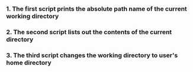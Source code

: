 ### 1. The first script prints the absolute path name of the current working directory
### 2. The second script lists out the contents of the current directory
### 3. The third script changes the working directory to user's home directory
